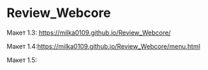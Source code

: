 # Review_Webcore

Макет 1.3: https://milka0109.github.io/Review_Webcore/ 

Макет 1.4:https://milka0109.github.io/Review_Webcore/menu.html 

Макет 1.5:
